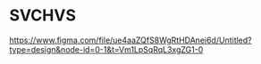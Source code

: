 # SVCHVS


https://www.figma.com/file/ue4aaZQfS8WgRtHDAnei6d/Untitled?type=design&node-id=0-1&t=Vm1LpSqRqL3xgZG1-0
